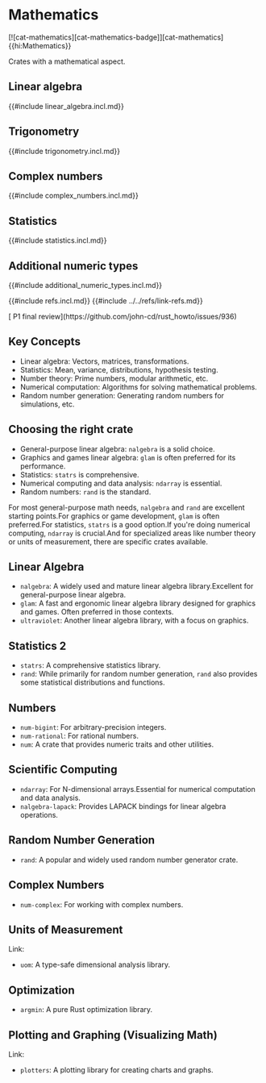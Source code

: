 # Mathematics

[![cat-mathematics][cat-mathematics-badge]][cat-mathematics]{{hi:Mathematics}}

Crates with a mathematical aspect.

## Linear algebra

{{#include linear_algebra.incl.md}}

## Trigonometry

{{#include trigonometry.incl.md}}

## Complex numbers

{{#include complex_numbers.incl.md}}

## Statistics

{{#include statistics.incl.md}}

## Additional numeric types

{{#include additional_numeric_types.incl.md}}

{{#include refs.incl.md}}
{{#include ../../refs/link-refs.md}}

<div class="hidden">
[ P1 final review](https://github.com/john-cd/rust_howto/issues/936)

## Key Concepts

- Linear algebra: Vectors, matrices, transformations.
- Statistics: Mean, variance, distributions, hypothesis testing.
- Number theory: Prime numbers, modular arithmetic, etc.
- Numerical computation: Algorithms for solving mathematical problems.
- Random number generation: Generating random numbers for simulations, etc.

## Choosing the right crate

- General-purpose linear algebra: `nalgebra` is a solid choice.
- Graphics and games linear algebra: `glam` is often preferred for its performance.
- Statistics: `statrs` is comprehensive.
- Numerical computing and data analysis: `ndarray` is essential.
- Random numbers: `rand` is the standard.

For most general-purpose math needs, `nalgebra` and `rand` are excellent starting points.For graphics or game development, `glam` is often preferred.For statistics, `statrs` is a good option.If you're doing numerical computing, `ndarray` is crucial.And for specialized areas like number theory or units of measurement, there are specific crates available.

## Linear Algebra

- `nalgebra`: A widely used and mature linear algebra library.Excellent for general-purpose linear algebra.
- `glam`: A fast and ergonomic linear algebra library designed for graphics and games. Often preferred in those contexts.
- `ultraviolet`: Another linear algebra library, with a focus on graphics.

## Statistics 2

- `statrs`: A comprehensive statistics library.
- `rand`: While primarily for random number generation, `rand` also provides some statistical distributions and functions.

## Numbers

- `num-bigint`: For arbitrary-precision integers.
- `num-rational`: For rational numbers.
- `num`: A crate that provides numeric traits and other utilities.

## Scientific Computing

- `ndarray`: For N-dimensional arrays.Essential for numerical computation and data analysis.
- `nalgebra-lapack`: Provides LAPACK bindings for linear algebra operations.

## Random Number Generation

- `rand`: A popular and widely used random number generator crate.

## Complex Numbers

- `num-complex`: For working with complex numbers.

## Units of Measurement

Link:

- `uom`: A type-safe dimensional analysis library.

## Optimization

- `argmin`: A pure Rust optimization library.

## Plotting and Graphing (Visualizing Math)

Link:

- `plotters`: A plotting library for creating charts and graphs.

</div>
